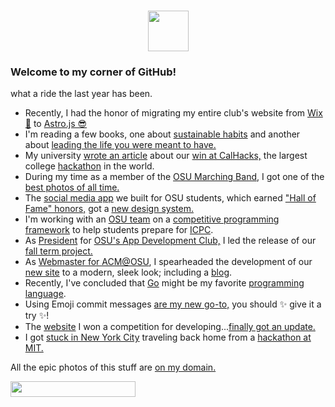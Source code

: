<h1 align="center"><img src="https://media.giphy.com/media/TEnXkcsHrP4YedChhA/giphy.gif" width="65"></h1>

### Welcome to my corner of GitHub!

what a ride the last year has been. 

* Recently, I had the honor of migrating my entire club's website from [Wix 🤢](https://appdove.wixsite.com/club) to [Astro.js 😎](https://osuapp.club)
* I'm reading a few books, one about [sustainable habits](https://www.amazon.com/How-Keep-House-While-Drowning/dp/1668002841) and another about [leading the life you were meant to have.](https://www.amazon.com/Unfu-Yourself-Your-Head-into/dp/0062803832)
* My university [wrote an article](https://engineering.oregonstate.edu/all-stories/oregon-state-team-wins-top-prize-cal-hacks-competition) about our [win at CalHacks,](https://devpost.com/software/nexus-27zakp) the largest college [hackathon](https://d3uraa353l50l1.cloudfront.net/image-1705998565804-IMG_3290_h4njhz.jpg?Expires=1708590654&Key-Pair-Id=K2QFIALPUONXG1&Signature=jyItqhNr7ABlE2c3v~nSps15hZF5ZZbPq5qR46l0c7t~rcjn~W72pN9-mq21Yx3YtPq2cTNTOwmcQ56KbHf6lxXeAMQMR0Zw~6sTdXXnONqTW7D~tHQx5C6m7ZOV4moPNaf0ZKifbL~iMpGP9B7II~6DZP9ikguXqwFoSI41TcbVX5MgHQks07Dnt02fVwg8S~dNTnPuuTMCv4JnPM303XgRqZ~m0GIt8QaxU2Z2QAqBHP~8MOAbTIVUujFKrPuRztKChA5OSZAoLZrhcsOYVQL~lGvMRdiezaWMhSNX4OIIFrpX9XioppAeUtiKdcWgtRvyDuQQJv7IQnb4Em6QXg__) in the world.
* During my time as a member of the [OSU Marching Band](https://www.oregonstateband.org/), I got one of the [best photos of all time.](https://d3uraa353l50l1.cloudfront.net/image-1705995992655-image0000001_qfskdw.jpg?Expires=1708594349&Key-Pair-Id=K2QFIALPUONXG1&Signature=EDl3GkjNL8gMlqAyQvCWPE5DWsnabDG7D8VXPu~IFt1xAlxvpyZf3GrRsgrXsy23D44CdCA4EUUQ4ET7rs7zBAhCnGJOJQy-RkyY0NGeG0F~OGAjxGyl~cNEXFYTNu-hRdBIxXLjmFj6FK3IQUdXW8bsQnNCScGovZhjOnD25u-RrWcib5T6Z~f9Q~VKbedaitGJu6r8snfB1uNoKc3bPGMFJ7SoA8pIAe-cY8lOWCRd4SQl-YbfKiRj05g6NzuoRvQzt7ZG33pSI~4ISr1OlZy9W~9Xed5P8dxCJPGUHIFkhn2ovKVuZxqbAJZZouU-~YDSr9YLWcYwvJObuH9V5Q__)
* The [social media app](https://talktobeavs.onrender.com) we built for OSU students, which earned ["Hall of Fame" honors,](https://web.engr.oregonstate.edu/~hessro/teaching/hof/cs494) got a [new design system.](https://github.com/Nyumat/TalkToBeavs/pull/45)
* I'm working with an [OSU team](https://github.com/NextJudge/NextJudge) on a [competitive programming framework](https://nextjudge.vercel.app/) to help students prepare for [ICPC](https://icpc.global/).
* As [President](https://d3uraa353l50l1.cloudfront.net/image-1706002331768-IMG_2832_kt5kuv.jpg?Expires=1708594349&Key-Pair-Id=K2QFIALPUONXG1&Signature=XssRSaShh-fn~C3YN-bp12WzpJQK1VWgZwmZpshEvtyBgvzv0f8aELJD267FbOthptPw7IfTmBxz1lPtCI4YTIm2hNYF0X2h2VwgW4ZoESlcrCbT3a4kXOm8AvnjSsY~ZnEMnwyry9BuspU6e7apGHRexmhdv6jA0OXUm9JZSE-m1BtWD76YKMQPqFS46wpjep1qnNujlmDSXEWxo7F2bzNlHfifzF3vC3WBwFFLYOII0TAuapdaodCOq1toOJ9gazx81urtycl1DeWvHhWTXaEJVU-OBPMKvH6na~Y9M186UH1WUgEa11wdimkg8IgryjA1hTpFxYSRg0vkUprOSA__) for [OSU's App Development Club,](https://linktr.ee/osuappclub) I led the release of our [fall term project.](https://beavsai.onrender.com)
* As [Webmaster for ACM@OSU](https://acm.oregonstate.edu/about/#the-team), I spearheaded the development of our [new site](https://acm.oregonstate.edu) to a modern, sleek look; including a [blog](https://acm.oregonstate.edu/blog).
* Recently, I've concluded that [Go](https://github.com/Nyumat/titan) might be my favorite [programming language](https://go.dev/).
* Using Emoji commit messages [are my new go-to,](https://github.com/Nyumat/NyumatFlix) you should ✨ give it a try ✨! 
* The [website](https://tomnyuma.rocks) I won a competition for developing...[finally got an update.](https://github.com/Nyumat/showcase/pull/3)
* I got [stuck in New York City](https://cdn.discordapp.com/attachments/694640666617053346/1153503207247577088/IMG_2659.jpg?ex=65a5dc13&is=65936713&hm=88aea95f093d3a9315bbf378493bfe11a24a18fc8504f6359553d52ba59cc8cd&) traveling back home from a [hackathon at MIT.](https://d3uraa353l50l1.cloudfront.net/image-1705998374032-IMG_2571_tigzqv.jpg?Expires=1708590654&Key-Pair-Id=K2QFIALPUONXG1&Signature=c7ArbxZN6fWun35wjQt5oM0ee5kFuCKfJ9NfhnrBdcXqwyqo1~FiOW4dYRRWJ4j1FJYle4AIPX128cgdLUcfu77qggxhVmU-3MxLloZkm30NcWpZk81tFw2okg039BrZcvtc8KkSZukiUYLmykCDZbnzBEyj1zKCT4QoQmCIgqaYjV3hZD2B7~FRZhv87cLOfZzUMWocxygw8PJLR8BADdQyPkuI8MxW3eemvnG-4ROeC3JQkesr4j51x749KIpSF8rlvPo4DKHm5t32fQcdUCoUnTOvqOrWYzdTjbvlIOkrywQARSxC47KVQqGwc9E36i6QTu2~dKJ2yghjFRwejg__)





All the epic photos of this stuff are
<a href="https://tomnyuma.rocks">
on my domain.</a> 



  
<!--   <a href="https://git.io/typing-svg"><img src="https://readme-typing-svg.herokuapp.com?font=Courgette&size=28&duration=2000&pause=1033&color=F77500&center=true&vCenter=true&multiline=true&width=735&height=80&lines=Hello%2C+welcome+to+my+GitHub!;Enjoy+your+stay+(%E0%B2%A0%E2%80%BF%3C)" alt="Typing SVG" /></a> -->
<!-- <a href="https://git.io/typing-svg"><img src="https://readme-typing-svg.herokuapp.com?font=Segoe+UI&weight=200&duration=2500&pause=1000&background=FFFFFF00&center=true&vCenter=true&multiline=true&repeat=true&width=973&height=183&lines=%F0%9F%98%B8+Hi+there!+If+you're+new+here%2C+bienvenue!+%F0%9F%98%B8;I+put+tech+related+projects+on+here+for+secure+storage+and+easy+deployment.;%F0%9F%A7%91%F0%9F%8F%BF%E2%80%8D%F0%9F%8E%93%F0%9F%A6%AB+I'm+a+Computer+Science+Major+at+Oregon+State+University.+%F0%9F%A7%91%F0%9F%8F%BF%E2%80%8D%F0%9F%8E%93%F0%9F%A6%AB;My+interests+include%3A+coding+fun+apps%2C+mastering++clarinet%2C+and+reptiles.;%F0%9F%8E%9F%EF%B8%8F+Many+of+my+projects+are+open-source%2C+so+feel+free+to+submit+a+PR%2FIssue!+%F0%9F%8E%9F%EF%B8%8F;%E2%9C%A7%EF%BD%A5%EF%BE%9F%3A+*%E2%9C%A7%EF%BD%A5%EF%BE%9F%3A*%E2%9C%A7%EF%BD%A5%EF%BE%9F%3A+*%E2%9C%A7%EF%BD%A5%EF%BE%9F%3A*%E2%9C%A7%EF%BD%A5%EF%BE%9F%3A+*%E2%9C%A7%EF%BD%A5%EF%BE%9F%3A*++Cheers%2C++%E2%9C%A7%EF%BD%A5%EF%BE%9F%3A+*%E2%9C%A7%EF%BD%A5%EF%BE%9F%3A*%E2%9C%A7%EF%BD%A5%EF%BE%9F%3A+*%E2%9C%A7%EF%BD%A5%EF%BE%9F%3A*%E2%9C%A7%EF%BD%A5%EF%BE%9F%3A+*%E2%9C%A7%EF%BD%A5%EF%BE%9F%3A*;-+Nyumat+(%E0%B2%A0%E2%80%BF%3C)" alt="Typing SVG" /></a>
</p>
 -->
<!--
**nyumat/nyumat** is a ✨ _special_ ✨ repository because its `README.md` (this file) appears on your GitHub profile.

Here are some ideas to get you started:

- 🔭 I’m currently working on ...
- 🌱 I’m currently learning ...
- 👯 I’m looking to collaborate on ...
- 🤔 I’m looking for help with ...
- 💬 Ask me about ...
- 📫 How to reach me: ...
- 😄 Pronouns: ...
- ⚡ Fun fact: ...
-->


<!--  <img src="https://komarev.com/ghpvc/?username=nyumat&label=Peeks&color=000000&style=for-the-badge" alt="Profile-Views"> --->
<!-- Hackers ugh. --->

<a href="https://wakatime.com/@939cb8ba-6e9f-4bec-988e-0c7c39845513">
  <img src="https://wakatime.com/badge/user/939cb8ba-6e9f-4bec-988e-0c7c39845513.svg"width="200" height="25"/>

</a>





<!-- <br>
<h2 align="center">💻 &nbsp; Languages &nbsp; 💻</h2>
<br>
<br>

<p align="center">
  <img height="120em" src="https://github-readme-stats-git-masterrstaa-rickstaa.vercel.app/api/top-langs/?username=nyumat&layout=compact&hide_border=false&langs_count=4&bg_color=0E1117&theme=github_dark&custom_title=Languages%20I%20Use%20Frequently&exclude_repo=CS340,Nyumats-Website,Pathfinding-Algorithm-Tool,anuraghazra.github.io"/>
</p>


<br>
<h2 align="center">📚 &nbsp;Tech I <i>Love</i> Using</i> &nbsp;📚 </h2>
<br>
<br>

<div align="center">
  <img alt="Client" height="120em" src="https://github-readme-tech-stack.vercel.app/api/cards?title=Client&align=center&borderRadius=5.5&fontSize=22&lineHeight=10&lineCount=2&theme=github_dark&gap=11&line1=react,react,61DAFB;tailwindcss,tailwind,06B6D4;next.js,next.js,ffffff;swift,swift,F05138;&line2=css3,css,1572B6;jquery,jquery,0769AD;redux,redux,764ABC;figma,figma,3A76F0;"/>
  <img height="120em" alt="Server" src="https://github-readme-tech-stack.vercel.app/api/cards?title=Server&align=center&borderRadius=5.5&fontSize=22&lineHeight=10&lineCount=2&theme=github_dark&gap=9&line1=express,express,ffffff;FastAPI,FastAPI,009688;Firebase,Firebase,FFCA28;graphql,graphql,E10098;&line2=amazonaws,aws,FF9900;flask,flask,ffffff;postman,postman,FF6C37;trpc,trpc,2596BE;"/>
  <img alt="Storage" height="120em" src="https://github-readme-tech-stack.vercel.app/api/cards?title=Storage&align=center&borderRadius=5.5&fontSize=22&lineHeight=10&lineCount=2&theme=github_dark&gap=9&line1=PostgreSQL,PostgreSQL,4169E1;mongodb,MongoDB,47A248;mariadb,mariadb,ffffff;mysql,mysql,eba000;&line2=Supabase,supabase,3ECF8E;redis,redis,DC382D;amazondynamodb,dynamodb,4053D6;SQLite,SQLite,ffffff;"/>
</div>

<br>
<h2 align="center">💫 &nbsp; Ambitious Projects &nbsp; 💫 </h2>
<br>
<br>

<p align="center">
  <a href="https://github.com/Nyumat/The-TikTok-Bot">
    <img height="120em" src="https://github-readme-stats-git-masterrstaa-rickstaa.vercel.app/api/pin/?username=nyumat&repo=The-TikTok-Bot&show_owner=true&theme=github_dark"/>
  </a>
  <a href="https://github.com/Nyumat/TheAIDoctor">
    <img height="120em" src="https://github-readme-stats-git-masterrstaa-rickstaa.vercel.app/api/pin/?username=nyumat&repo=TheAIDoctor&show_owner=true&theme=github_dark"/>
  </a>
  <a href="https://github.com/Nyumat/Progress">
      <img height="120em" src="https://github-readme-stats-git-masterrstaa-rickstaa.vercel.app/api/pin/?username=Nyumat&repo=Progress&show_owner=true&theme=github_dark"/>
  </a>
  </p>

<br>
<h2 align="center">⚙️ &nbsp; GitHub Stats &nbsp; ⚙️</h2>
<br>
<br>

<p align="center">
    <img alt="GitHubStats" src="https://github-readme-stats-git-masterrstaa-rickstaa.vercel.app/api?username=nyumat&count_private=true&theme=github_dark&hide_title=true&hide_rank=true&show_icons=true&card_width=290&include_all_commits=false&hide=contribs" />
</p> -->


  <!-- <a href="https://github.com/marketplace/actions/generate-snake-game-from-github-contribution-grid"> -->
<!--     <img alt="SnakeSVG" src="https://github.com/Nyumat/Nyumat/blob/master/assets/github-contribution-grid-snake.svg"/> -->
<!--   </a> -->

   


 
 
  <!--    <a href="https://github.com/nyumat"><img alt="Tom's Activity Graph" src="https://activity-graph.herokuapp.com/graph?username=nyumat&custom_title=Nyumat's%20Contribution%20Graph&theme=react-dark" /></a> -->

